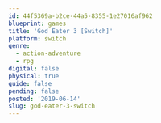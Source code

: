 ```yaml
---
id: 44f5369a-b2ce-44a5-8355-1e27016af962
blueprint: games
title: 'God Eater 3 [Switch]'
platform: switch
genre:
  - action-adventure
  - rpg
digital: false
physical: true
guide: false
pending: false
posted: '2019-06-14'
slug: god-eater-3-switch
---
```

